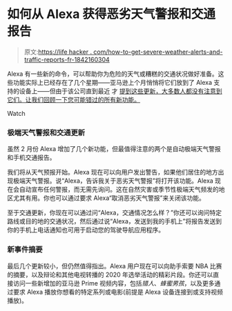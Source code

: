 # 如何从 Alexa 获得恶劣天气警报和交通报告

> 原文:[https://life hacker . com/how-to-get-severe-weather-alerts-and-traffic-reports-fr-1842160304](https://lifehacker.com/how-to-get-severe-weather-alerts-and-traffic-reports-fr-1842160304)

Alexa 有一些新的命令，可以帮助你为危险的天气或糟糕的交通状况做好准备。这些功能实际上已经存在了几个星期——亚马逊上个月悄悄将它们放到了 Alexa 支持的设备上——但由于该公司直到最近 才 [提到这些更新，大多数人都没有注意到它们。让我们回顾一下您可能错过的所有新功能。](https://www.amazon.com/b/ref=s9_acss_bw_cg_aeggs_2a1_cta_w?asc_campaign=InlineText&asc_refurl=https://lifehacker.com/how-to-get-severe-weather-alerts-and-traffic-reports-fr-1842160304&asc_source=&node=21100773011&pf_rd_i=17978648011&pf_rd_m=ATVPDKIKX0DER&pf_rd_p=5ca0a321-b636-4feb-a01b-765a6c83d370&pf_rd_r=X65ZSYJMWNC68TTVG1CQ&pf_rd_s=merchandised-search-17&pf_rd_t=101&tag=kinjalifehackerlink-20)

Watch

### 极端天气警报和交通更新

虽然 2 月份 Alexa 增加了几个新功能，但最值得注意的两个是自动极端天气警报和手机交通报告。

我们将从天气预报开始。Alexa 现在可以向用户发出警告，如果他们居住的地方出现极端天气警报。说“Alexa，告诉我关于恶劣天气警报”将打开该功能。Alexa 现在会自动宣布任何警报，而无需先询问。这在自然灾害或季节性极端天气频发的地区尤其有用。你也可以通过要求 Alexa“取消恶劣天气警报”来关闭该功能。

至于交通更新，你现在可以通过问“Alexa，交通情况怎么样？”你还可以询问特定路线或目的地的交通状况，然后通过说“Alexa，发送到我的手机上”将报告发送到你的手机上电话通知也可用于启动您的驾驶导航应用程序。

### 新事件摘要

最后几个更新较小，但仍然值得指出。Alexa 用户现在可以向助手索要 NBA 比赛的摘要，以及辩论和其他电视转播的 2020 年选举活动的精彩片段。你还可以直接访问一些新增加的亚马逊 Prime 视频内容，包括*猎人*、*蜂蜜男孩*，以及更多通过要求 Alexa 播放你想看的特定系列或电影(前提是 Alexa 设备连接到或支持视频播放)。